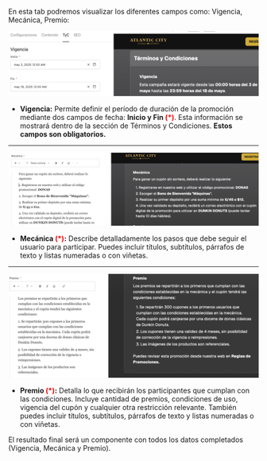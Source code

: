 En esta tab podremos visualizar los diferentes campos como: Vigencia, Mecánica, Premio:

![Términos y Condiciones: Vigencia](images/Vigencia.png)

- **Vigencia:** Permite definir el período de duración de la promoción mediante dos campos de fecha: **Inicio y Fin <span style='color:red'>(\*)</span>**. Esta información se mostrará dentro de la sección de Términos y Condiciones. **Estos campos son obligatorios.**

---

![Términos y Condiciones: Mecánica](images/Mecanica.png)

- **Mecánica <span style='color:red'>(\*)</span>:** Describe detalladamente los pasos que debe seguir el usuario para participar. Puedes incluir títulos, subtítulos, párrafos de texto y listas numeradas o con viñetas.

---

![Términos y Condiciones: Premio](images/Premio.png)

- **Premio <span style='color:red'>(\*)</span>:** Detalla lo que recibirán los participantes que cumplan con las condiciones. Incluye cantidad de premios, condiciones de uso, vigencia del cupón y cualquier otra restricción relevante. También puedes incluir títulos, subtítulos, párrafos de texto y listas numeradas o con viñetas.

El resultado final será un componente con todos los datos completados (Vigencia, Mecánica y Premio).
